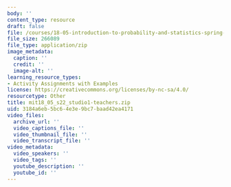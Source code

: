 ```yaml
---
body: ''
content_type: resource
draft: false
file: /courses/18-05-introduction-to-probability-and-statistics-spring-2022/mit18_05_s22_studio1-teachers.zip
file_size: 266089
file_type: application/zip
image_metadata:
  caption: ''
  credit: ''
  image-alt: ''
learning_resource_types:
- Activity Assignments with Examples
license: https://creativecommons.org/licenses/by-nc-sa/4.0/
resourcetype: Other
title: mit18_05_s22_studio1-teachers.zip
uid: 3184a6eb-5bc6-4e3e-9bc7-baad42ea4171
video_files:
  archive_url: ''
  video_captions_file: ''
  video_thumbnail_file: ''
  video_transcript_file: ''
video_metadata:
  video_speakers: ''
  video_tags: ''
  youtube_description: ''
  youtube_id: ''
---
```


